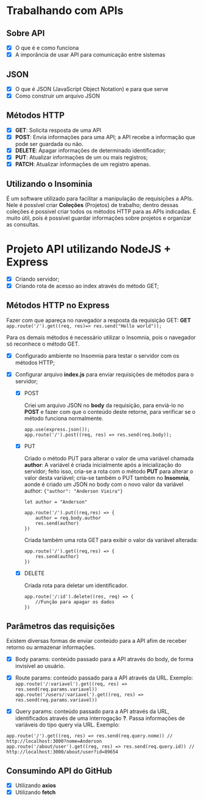 # Trabalhando com APIs
## Sobre API
- [x] O que é e como funciona
- [x] A imporância de usar API para comunicação entre sistemas

## JSON
- [x] O que é JSON (JavaScript Object Notation) e para que serve
- [X] Como construir um arquivo JSON

## Métodos HTTP
- [x] **GET**: Solicita resposta de uma API
- [x] **POST**: Envia informações para uma API; a API recebe a informação que pode ser guardada ou não.
- [x] **DELETE**: Apagar informações de determinado identificador;
- [x] **PUT**: Atualizar informações de um ou mais registros;
- [x] **PATCH**: Atualizar informações de um registro apenas.

## Utilizando o Insominia
É um software utilizado para facilitar a manipulação de requisições a APIs. Nele é possível criar **Coleções** (Projetos) de trabalho; dentro dessas coleções é possível criar todos os métodos HTTP para as APIs indicadas. É muito útil, pois é possível guardar informações sobre projetos e organizar as consultas.

# Projeto API utilizando NodeJS + Express
- [x] Criando servidor;
- [x] Criando rota de acesso ao index através do método GET;

## Métodos HTTP no Express
Fazer com que apareça no navegador a resposta da requisição GET:
**GET** `app.route('/').get((req, res)=> res.send("Hello world"));`

Para os demais métodos é necessário utilizar o Insomnia, pois o navegador só reconhece o método GET.
- [x] Configurado ambiente no Insomnia para testar o servidor com os métodos HTTP;
- [x] Configurar arquivo **index.js** para enviar requisições de métodos para o servidor;

    - [x] POST
        
        Criei um arquivo JSON no **body** da requisição, para enviá-lo no **POST** e fazer com que o conteúdo deste retorne, para verificar se o método funciona normalmente.
        ```
        app.use(express.json());
        app.route('/').post((req, res) => res.send(req.body));

        ```
    - [x] PUT

        Criado o método PUT para alterar o valor de uma variável chamada **author**:
        A variável é criada inicialmente após a inicialização do servidor; feito isso, cria-se a rota com o método **PUT** para alterar o valor desta variável; cria-se também o PUT também no **Insomnia**, aonde é criado um JSON no body com o novo valor da variável author: `{"author": "Anderson Vieira"}`
        
        ```
        let author = "Anderson"

        app.route('/').put((req,res) => {
            author = req.body.author
            res.send(author)
        })

        ```
        Criada também uma rota GET para exibir o valor da variável alterada:

        ```
        app.route('/').get((req,res) => {
            res.send(author)
        })

        ```
    
    - [x] DELETE

        Criada rota para deletar um identificador.

        ```
        app.route('/:id').delete((res, req) => {
            //Função para apagar os dados
        })
        ```
## Parâmetros das requisições
Existem diversas formas de enviar conteúdo para a API afim de receber retorno ou armazenar informações.

- [x] Body params: conteúdo passado para a API através do body, de forma invisível ao usuário.

- [x] Route params: conteúdo passado para a API através da URL. Exemplo:
`app.route('/:variavel').get((req, res) => res.send(req.params.variavel))`
`app.route('/users/:variavel').get((req, res) => res.send(req.params.variavel))`

- [x] Query params: conteúdo passado para a API através da URL, identificados através de uma interrogação **?**. Passa informações de variáveis do tipo query via URL. Exemplo:

```
app.route('/').get((req, res) => res.send(req.query.nome)) // http://localhost:3000?nome=Anderson
app.route('/about/user').get((req, res) => res.send(req.query.id)) // http://localhost:3000/about/user?id=89654

```

## Consumindo API do GitHub
- [x] Utilizando **axios**
- [x] Utilizando **fetch**